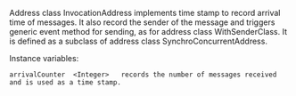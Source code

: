 Address class InvocationAddress implements time stamp to record arrival time of messages. It also record the sender of the message and triggers generic event method for sending, as for address class WithSenderClass.
It is defined as a subclass of address class SynchroConcurrentAddress.

Instance variables:

	arrivalCounter	<Integer>	records the number of messages received and is used as a time stamp.